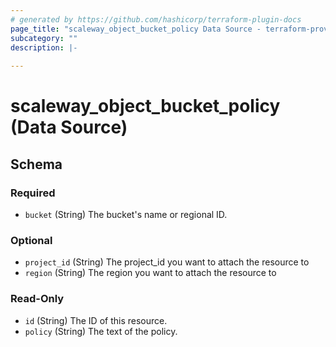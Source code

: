 ```yaml
---
# generated by https://github.com/hashicorp/terraform-plugin-docs
page_title: "scaleway_object_bucket_policy Data Source - terraform-provider-scaleway"
subcategory: ""
description: |-
  
---
```


# scaleway_object_bucket_policy (Data Source)





<!-- schema generated by tfplugindocs -->
## Schema

### Required

- `bucket` (String) The bucket's name or regional ID.

### Optional

- `project_id` (String) The project_id you want to attach the resource to
- `region` (String) The region you want to attach the resource to

### Read-Only

- `id` (String) The ID of this resource.
- `policy` (String) The text of the policy.

